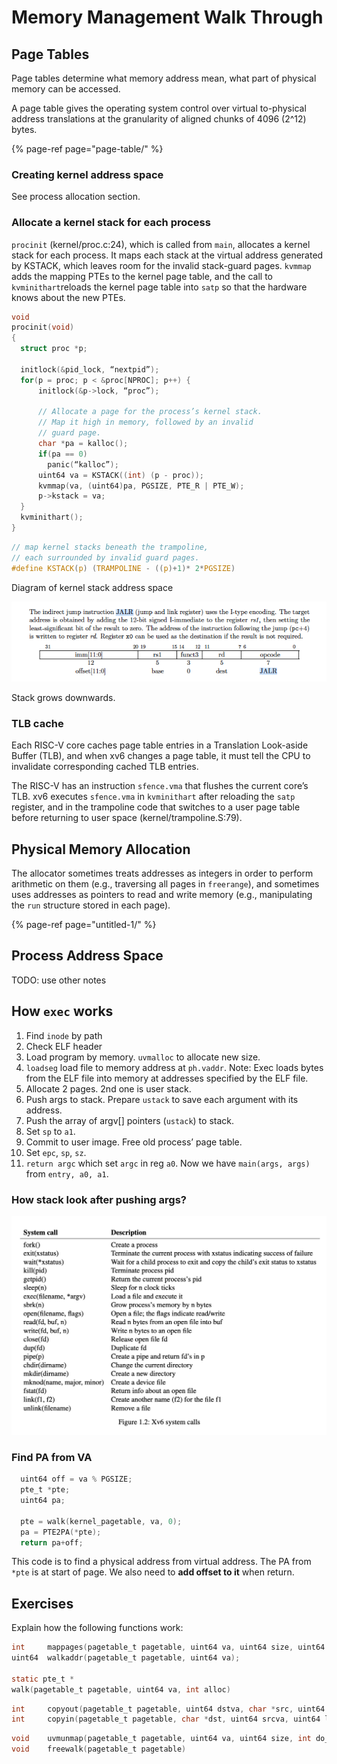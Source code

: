 # Memory Management Walk Through

## Page Tables

Page tables determine what memory address mean, what part of physical memory can be accessed.

A page table gives the operating system control over virtual to-physical address translations at the granularity of aligned chunks of 4096 \(2^12\) bytes.

{% page-ref page="page-table/" %}

### Creating kernel address space

See process allocation section.

### Allocate a kernel stack for each process

`procinit` \(kernel/proc.c:24\), which is called from `main`, allocates a kernel stack for each process. It maps each stack at the virtual address generated by KSTACK, which leaves room for the invalid stack-guard pages. `kvmmap` adds the mapping PTEs to the kernel page table, and the call to `kvminithart`reloads the kernel page table into `satp` so that the hardware knows about the new PTEs.

```c
void
procinit(void)
{
  struct proc *p;

  initlock(&pid_lock, “nextpid”);
  for(p = proc; p < &proc[NPROC]; p++) {
      initlock(&p->lock, “proc”);

      // Allocate a page for the process’s kernel stack.
      // Map it high in memory, followed by an invalid
      // guard page.
      char *pa = kalloc();
      if(pa == 0)
        panic(“kalloc”);
      uint64 va = KSTACK((int) (p - proc));
      kvmmap(va, (uint64)pa, PGSIZE, PTE_R | PTE_W);
      p->kstack = va;
  }
  kvminithart();
}
```

```c
// map kernel stacks beneath the trampoline,
// each surrounded by invalid guard pages.
#define KSTACK(p) (TRAMPOLINE - ((p)+1)* 2*PGSIZE)
```

Diagram of kernel stack address space

![](../.gitbook/assets/image%20%283%29.png)

Stack grows downwards.

### TLB cache

Each RISC-V core caches page table entries in a Translation Look-aside Buffer \(TLB\), and when xv6 changes a page table, it must tell the CPU to invalidate corresponding cached TLB entries.

The RISC-V has an instruction `sfence.vma` that flushes the current core’s TLB. xv6 executes `sfence.vma` in `kvminithart` after reloading the `satp` register, and in the trampoline code that switches to a user page table before returning to user space \(kernel/trampoline.S:79\).

## Physical Memory Allocation

The allocator sometimes treats addresses as integers in order to perform arithmetic on them \(e.g., traversing all pages in `freerange`\), and sometimes uses addresses as pointers to read and write memory \(e.g., manipulating the `run` structure stored in each page\).

{% page-ref page="untitled-1/" %}

## Process Address Space

TODO: use other notes

## How `exec` works

1. Find `inode` by path
2. Check ELF header
3. Load program by memory. `uvmalloc` to allocate new size.
4. `loadseg` load file to memory address at `ph.vaddr`. Note: Exec loads bytes from the ELF file into memory at addresses specified by the ELF file.
5. Allocate 2 pages. 2nd one is user stack.
6. Push args to stack. Prepare `ustack` to save each argument with its address.
7. Push the array of argv\[\] pointers \(`ustack`\) to stack.
8. Set `sp` to `a1`.
9. Commit to user image. Free old process’ page table.
10. Set `epc`, `sp`, `sz`.
11. `return argc` which set `argc` in reg `a0`. Now we have `main(args, args)` from `entry, a0, a1`.

### How stack look after pushing args?

![](../.gitbook/assets/image%20%2824%29.png)

### Find PA from VA

```c
  uint64 off = va % PGSIZE;
  pte_t *pte;
  uint64 pa;

  pte = walk(kernel_pagetable, va, 0);
  pa = PTE2PA(*pte);
  return pa+off;
```

This code is to find a physical address from virtual address. The PA from `*pte` is at start of page. We also need to **add offset to it** when return.

## Exercises

Explain how the following functions work:

```c
int     mappages(pagetable_t pagetable, uint64 va, uint64 size, uint64 pa, int perm);
uint64  walkaddr(pagetable_t pagetable, uint64 va);

static pte_t *
walk(pagetable_t pagetable, uint64 va, int alloc)
```

```c
int     copyout(pagetable_t pagetable, uint64 dstva, char *src, uint64 len);
int     copyin(pagetable_t pagetable, char *dst, uint64 srcva, uint64 len);
```

```c
void    uvmunmap(pagetable_t pagetable, uint64 va, uint64 size, int do_free);
void    freewalk(pagetable_t pagetable)
```

